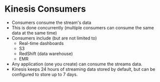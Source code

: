 # Kinesis Consumers

- Consumers consume the stream's data
- This is done concurrently (multiple consumers can consume the same data at the same time)
- Consumers include (but are not limited to)
  - Real-time dashboards
  - S3
  - RedShift (data warehouse)
  - EMR
- Any application (one you create) can consume the streams data.
- Kinesis keeps 24 hours of streaming data stored by default, but can be
  configured to store up to 7 days.
